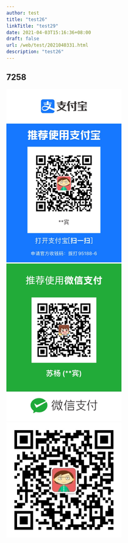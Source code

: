 ```yaml
---
author: test
title: "test26"
linkTitle: "test29"
date: 2021-04-03T15:16:36+08:00
draft: false
url: /web/test/2021040331.html
description: "test26"
---
```


## 7258
<!-- <style>
.card-denalon {
    /* flex甯冨眬绂佹鏀惧ぇ缂╁皬 */
    flex-shrink: 0;
    flex-grow: 0;
    position: relative;
    background-color: #fff;
    margin: 10px;
    border-radius: 10px;
    overflow: hidden;
    display: flex;
    justify-content: flex-start;
    align-items: center;
    flex-direction: column;
    /* 鍔犱釜闃村奖 */
    box-shadow: 0 0 30px #000;
    /* 杩欎釜浜嬫儏鐨勫師鐞嗛渶瑕佸崟鐙幓瀛︿範z-index杩欎釜灞炴€� */
    z-index: 0;
}
</style> -->

<div class="container">
	<div class="row" >
	<div class="col-sm-4 col-12 text-center card-denalon">
		<img src="/image/alipay.jpg" class="zoomify" alt="打赏" style="max-width: 60%"/>
	</div>
	<div class="col-sm-4 col-12 text-center">
		<img src="/image/wechatpay.jpg" class="zoomify" alt="打赏" style="max-width: 60%"/>
	</div>
	<div class="col-sm-4 col-12 text-center">
		<img src="/image/wechat.jpg" class="zoomify" alt="打赏" style="max-width: 60%"/>
	</div>
</div>
